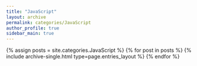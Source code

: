```yaml
---
title: "JavaScript"
layout: archive
permalink: categories/JavaScript
author_profile: true
sidebar_main: true
---
```


<!--assign posts에만 변수 변경 -->
{% assign posts = site.categories.JavaScript %}
{% for post in posts %} {% include archive-single.html type=page.entries_layout %} {% endfor %}